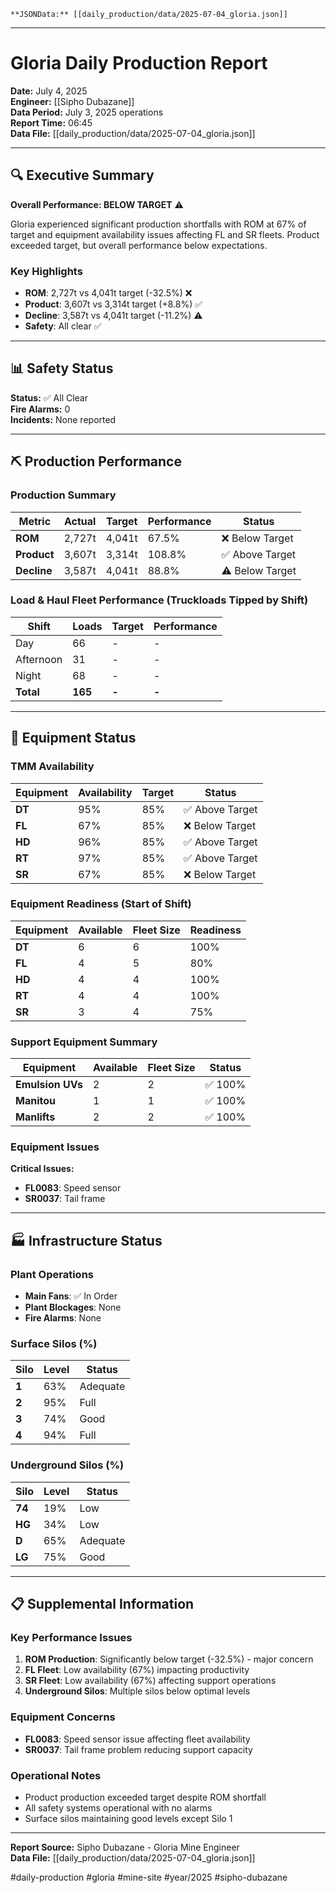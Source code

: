 	**JSONData:** [[daily_production/data/2025-07-04_gloria.json]]

---

# Gloria Daily Production Report

**Date:** July 4, 2025  
**Engineer:** [[Sipho Dubazane]]  
**Data Period:** July 3, 2025 operations  
**Report Time:** 06:45  
**Data File:** [[daily_production/data/2025-07-04_gloria.json]]

---

## 🔍 Executive Summary

**Overall Performance: BELOW TARGET** ⚠️

Gloria experienced significant production shortfalls with ROM at 67% of target and equipment availability issues affecting FL and SR fleets. Product exceeded target, but overall performance below expectations.

### Key Highlights
- **ROM**: 2,727t vs 4,041t target (-32.5%) ❌
- **Product**: 3,607t vs 3,314t target (+8.8%) ✅  
- **Decline**: 3,587t vs 4,041t target (-11.2%) ⚠️
- **Safety**: All clear ✅

---

## 📊 Safety Status
**Status:** ✅ All Clear  
**Fire Alarms:** 0  
**Incidents:** None reported  

---

## ⛏️ Production Performance

### Production Summary
| Metric | Actual | Target | Performance | Status |
|--------|---------|---------|-------------|---------|
| **ROM** | 2,727t | 4,041t | 67.5% | ❌ Below Target |
| **Product** | 3,607t | 3,314t | 108.8% | ✅ Above Target |  
| **Decline** | 3,587t | 4,041t | 88.8% | ⚠️ Below Target |

### Load & Haul Fleet Performance (Truckloads Tipped by Shift)
| Shift | Loads | Target | Performance |
|-------|-------|--------|-------------|
| Day | 66 | - | - |
| Afternoon | 31 | - | - |
| Night | 68 | - | - |
| **Total** | **165** | **-** | **-** |

---

## 🚛 Equipment Status

### TMM Availability
| Equipment | Availability | Target | Status |
|-----------|-------------|---------|---------|
| **DT** | 95% | 85% | ✅ Above Target |
| **FL** | 67% | 85% | ❌ Below Target |
| **HD** | 96% | 85% | ✅ Above Target |
| **RT** | 97% | 85% | ✅ Above Target |
| **SR** | 67% | 85% | ❌ Below Target |

### Equipment Readiness (Start of Shift)
| Equipment | Available | Fleet Size | Readiness |
|-----------|-----------|------------|-----------|
| **DT** | 6 | 6 | 100% |
| **FL** | 4 | 5 | 80% |
| **HD** | 4 | 4 | 100% |
| **RT** | 4 | 4 | 100% |
| **SR** | 3 | 4 | 75% |

### Support Equipment Summary
| Equipment | Available | Fleet Size | Status |
|-----------|-----------|------------|---------|
| **Emulsion UVs** | 2 | 2 | ✅ 100% |
| **Manitou** | 1 | 1 | ✅ 100% |
| **Manlifts** | 2 | 2 | ✅ 100% |

### Equipment Issues
**Critical Issues:**
- **FL0083**: Speed sensor
- **SR0037**: Tail frame

---

## 🏭 Infrastructure Status

### Plant Operations
- **Main Fans**: ✅ In Order
- **Plant Blockages**: None
- **Fire Alarms**: None

### Surface Silos (%)
| Silo | Level | Status |
|------|-------|---------|
| **1** | 63% | Adequate |
| **2** | 95% | Full |
| **3** | 74% | Good |
| **4** | 94% | Full |

### Underground Silos (%)
| Silo | Level | Status |
|------|-------|---------|
| **74** | 19% | Low |
| **HG** | 34% | Low |
| **D** | 65% | Adequate |
| **LG** | 75% | Good |

---

## 📋 Supplemental Information

### Key Performance Issues
1. **ROM Production**: Significantly below target (-32.5%) - major concern
2. **FL Fleet**: Low availability (67%) impacting productivity  
3. **SR Fleet**: Low availability (67%) affecting support operations
4. **Underground Silos**: Multiple silos below optimal levels

### Equipment Concerns
- **FL0083**: Speed sensor issue affecting fleet availability
- **SR0037**: Tail frame problem reducing support capacity

### Operational Notes
- Product production exceeded target despite ROM shortfall
- All safety systems operational with no alarms
- Surface silos maintaining good levels except Silo 1

---

**Report Source:** Sipho Dubazane - Gloria Mine Engineer  
**Data File:** [[daily_production/data/2025-07-04_gloria.json]]

#daily-production #gloria #mine-site #year/2025 #sipho-dubazane